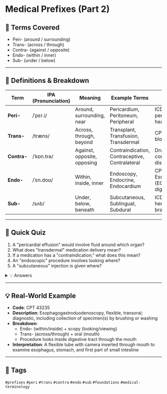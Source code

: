 # Medical Prefixes (Part 2)

## 📘 Terms Covered
- Peri- (around / surrounding)
- Trans- (across / through)
- Contra- (against / opposite)
- Endo- (within / inner)
- Sub- (under / below)

---

## 🧾 Definitions & Breakdown
| Term | IPA (Pronunciation) | Meaning | Example Terms | Example in Context |
|------|-------------------|---------|---------------|-------------------|
| **Peri-** | /ˈpɛr.i/ | Around, surrounding, near | Pericardium, Peritoneum, Peripheral | ICD-10: I31.9 Disease of pericardium (tissue around heart) |
| **Trans-** | /træns/ | Across, through, beyond | Transplant, Transfusion, Transdermal | CPT: 36430 Transfusion, blood or blood components |
| **Contra-** | /ˈkɒn.trə/ | Against, opposite, opposing | Contraindication, Contraceptive, Contralateral | Drug contraindication: "Aspirin contraindicated in bleeding disorders" |
| **Endo-** | /ˈɛn.doʊ/ | Within, inside, inner | Endoscopy, Endocrine, Endocardium | CPT: 43235 Esophagogastroduodenoscopy (EGD) - looking inside digestive tract |
| **Sub-** | /sʌb/ | Under, below, beneath | Subcutaneous, Sublingual, Subdural | ICD-10: I62.00 Subdural hemorrhage (bleeding under brain covering) |

---

## 📝 Quick Quiz
1. A "pericardial effusion" would involve fluid around which organ?
2. What does "transdermal" medication delivery mean?
3. If a medication has a "contraindication," what does this mean?
4. An "endoscopic" procedure involves looking where?
5. A "subcutaneous" injection is given where?

<details>
<summary>💡 Answers</summary>

1. The heart (peri- = around, cardial = heart)
2. Medication delivered through/across the skin (trans- = across, dermal = skin)
3. The medication should NOT be used (contra- = against/opposite to indication)
4. Inside the body (endo- = within/inside)
5. Under the skin (sub- = under, cutaneous = relating to skin)

</details>

---

## 💡 Real-World Example
- **Code**: CPT 43235
- **Description**: Esophagogastroduodenoscopy, flexible, transoral; diagnostic, including collection of specimen(s) by brushing or washing
- **Breakdown**: 
  - Endo- (within/inside) + scopy (looking/viewing)
  - Trans- (across/through) + oral (mouth)
  - Procedure looks inside digestive tract through the mouth
- **Interpretation**: A flexible tube with camera inserted through mouth to examine esophagus, stomach, and first part of small intestine

---

## 🔖 Tags
`#prefixes` `#peri` `#trans` `#contra` `#endo` `#sub` `#foundations` `#medical-terminology`
